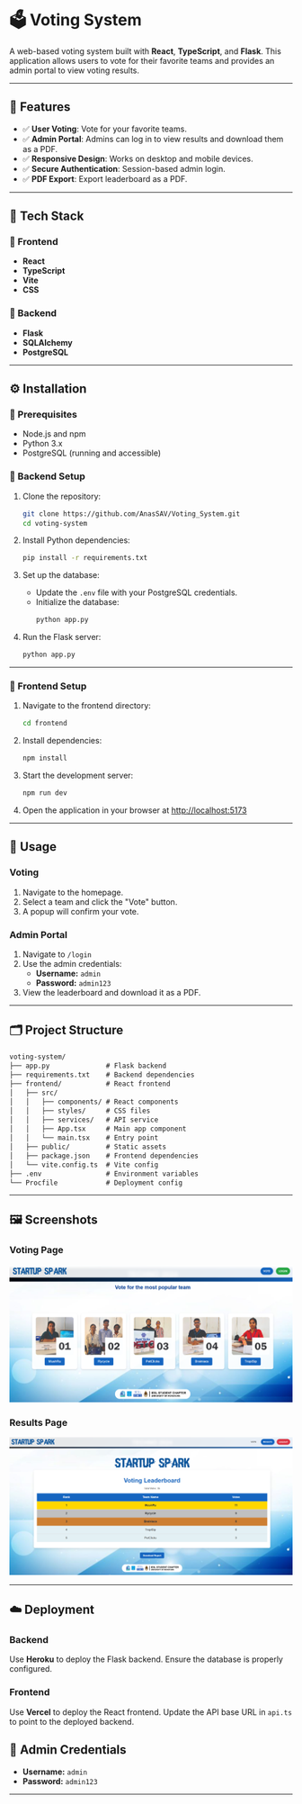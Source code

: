 
# 🗳️ Voting System

A web-based voting system built with **React**, **TypeScript**, and **Flask**. This application allows users to vote for their favorite teams and provides an admin portal to view voting results.

---

## 🚀 Features

- ✅ **User Voting**: Vote for your favorite teams.
- ✅ **Admin Portal**: Admins can log in to view results and download them as a PDF.
- ✅ **Responsive Design**: Works on desktop and mobile devices.
- ✅ **Secure Authentication**: Session-based admin login.
- ✅ **PDF Export**: Export leaderboard as a PDF.

---

## 🧱 Tech Stack

### 🔹 Frontend
- **React**
- **TypeScript**
- **Vite**
- **CSS**

### 🔸 Backend
- **Flask**
- **SQLAlchemy**
- **PostgreSQL**

---

## ⚙️ Installation

### 📌 Prerequisites
- Node.js and npm
- Python 3.x
- PostgreSQL (running and accessible)

### 🔧 Backend Setup

1. Clone the repository:
   ```bash
   git clone https://github.com/AnasSAV/Voting_System.git
   cd voting-system
   ```

2. Install Python dependencies:
   ```bash
   pip install -r requirements.txt
   ```

3. Set up the database:
   - Update the `.env` file with your PostgreSQL credentials.
   - Initialize the database:
     ```bash
     python app.py
     ```

4. Run the Flask server:
   ```bash
   python app.py
   ```

---

### 🎨 Frontend Setup

1. Navigate to the frontend directory:
   ```bash
   cd frontend
   ```

2. Install dependencies:
   ```bash
   npm install
   ```

3. Start the development server:
   ```bash
   npm run dev
   ```

4. Open the application in your browser at [http://localhost:5173](http://localhost:5173)

---

## 🧪 Usage

### Voting

1. Navigate to the homepage.
2. Select a team and click the "Vote" button.
3. A popup will confirm your vote.

### Admin Portal

1. Navigate to `/login`
2. Use the admin credentials:
   - **Username:** `admin`
   - **Password:** `admin123`
3. View the leaderboard and download it as a PDF.

---

## 🗂️ Project Structure

```
voting-system/
├── app.py              # Flask backend
├── requirements.txt    # Backend dependencies
├── frontend/           # React frontend
│   ├── src/
│   │   ├── components/ # React components
│   │   ├── styles/     # CSS files
│   │   ├── services/   # API service
│   │   ├── App.tsx     # Main app component
│   │   └── main.tsx    # Entry point
│   ├── public/         # Static assets
│   ├── package.json    # Frontend dependencies
│   └── vite.config.ts  # Vite config
├── .env                # Environment variables
└── Procfile            # Deployment config
```

---

## 🖼️ Screenshots

### Voting Page
![Voting Page](frontend/public/images/voting_page_ss.png)

### Results Page
![Results Page](frontend/public/images/results_page_ss.png)

---

## ☁️ Deployment

### Backend
Use **Heroku** to deploy the Flask backend. Ensure the database is properly configured.

### Frontend
Use **Vercel** to deploy the React frontend. Update the API base URL in `api.ts` to point to the deployed backend.

## 🔐 Admin Credentials

- **Username:** `admin`
- **Password:** `admin123`

---
